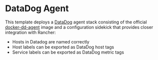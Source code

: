 # DataDog Agent

This template deploys a [DataDog](https://www.datadoghq.com/) agent stack consisting of the official [docker-dd-agent](https://www.github.com/Datadog/docker-dd-agent) image and a configuration sidekick that provides closer integration with Rancher:

* Hosts in Datadog are named correctly
* Host labels can be exported as DataDog host tags
* Service labels can be exported as DataDog metric tags
